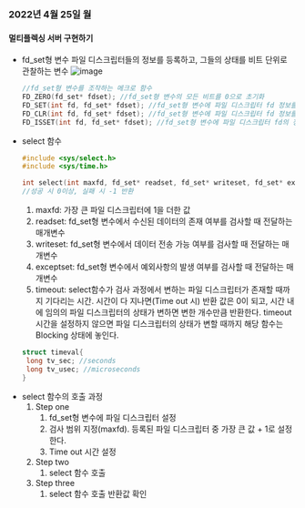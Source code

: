 ### 2022년 4월 25일 월

#### 멀티플렉싱 서버 구현하기
* fd_set형 변수
  파일 디스크립터들의 정보를 등록하고, 그들의 상태를 비트 단위로 관찰하는 변수
  ![image](https://user-images.githubusercontent.com/55453184/165032393-ad28879c-70b8-40d5-84c9-6cdbfe2a2121.png)
  ```C
  //fd_set형 변수를 조작하는 메크로 함수
  FD_ZERO(fd_set* fdset); //fd_set형 변수의 모든 비트를 0으로 초기화
  FD_SET(int fd, fd_set* fdset); //fd_set형 변수에 파일 디스크립터 fd 정보를 등록
  FD_CLR(int fd, fd_set* fdset); //fd_set형 변수에 파일 디스크립터 fd 정보를 삭제
  FD_ISSET(int fd, fd_set* fdset); //fd_set형 변수에 파일 디스크립터 fd의 정보가 있으면 양수 반환
  ```
* select 함수
  ```C
  #include <sys/select.h>
  #include <sys/time.h>

  int select(int maxfd, fd_set* readset, fd_set* writeset, fd_set* exceptset, const struct timeval* timeout);
  //성공 시 0이상, 실패 시 -1 반환
  ```
  1. maxfd: 가장 큰 파일 디스크립터에 1을 더한 값
  2. readset: fd_set형 변수에서 수신된 데이터의 존재 여부를 검사할 때 전달하는 매개변수
  3. writeset: fd_set형 변수에서 데이터 전송 가능 여부를 검사할 때 전달하는 매개변수
  4. exceptset: fd_set형 변수에서 예외사항의 발생 여부를 검사할 때 전달하는 매개변수
  5. timeout: select함수가 검사 과정에서 변하는 파일 디스크립터가 존재할 때까지 기다리는 시간.
              시간이 다 지나면(Time out 시) 반환 값은 0이 되고, 시간 내에 임의의 파일 디스크립터의 상태가 변하면 변한 개수만큼 반환한다.
              timeout시간을 설정하지 않으면 파일 디스크립터의 상태가 변할 때까지 해당 함수는 Blocking 상태에 놓인다.
  ```C
  struct timeval{
   long tv_sec; //seconds
   long tv_usec; //microseconds
  }
  ```
* select 함수의 호출 과정
  1. Step one
     1) fd_set형 변수에 파일 디스크립터 설정
     2) 검사 범위 지정(maxfd). 등록된 파일 디스크립터 중 가장 큰 값 + 1로 설정한다.
     3) Time out 시간 설정
  3. Step two
     1) select 함수 호출
  5. Step three
     1) select 함수 호출 반환값 확인
